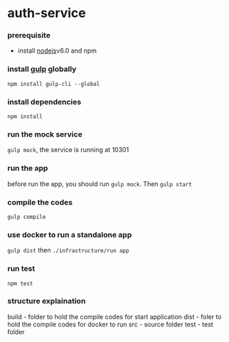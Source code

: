 # auth-service

### prerequisite
* install [nodejs](http://nodejs.org)v6.0 and npm

### install [gulp](http://gulpjs.com/) globally
`npm install gulp-cli --global`

### install dependencies
`npm install`

### run the mock service
`gulp mock`, the service is running at 10301

### run the app
before run the app, you should run `gulp mock`. Then `gulp start`

### compile the codes
`gulp compile`

### use docker to run a standalone app
`gulp dist` then `./infrastructure/run app`

### run test
`npm test`

### structure explaination
build \- folder to hold the compile codes for start application
dist  \- foler to hold the compile codes for docker to run
src   \- source folder
test  \- test folder

